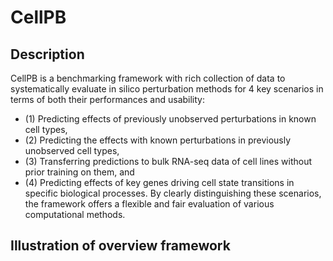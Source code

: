 # CellPB

## Description
CellPB is a benchmarking framework with rich collection of data to systematically evaluate in silico perturbation methods for 4 key scenarios in terms of both their performances and usability: 
- (1) Predicting effects of previously unobserved perturbations in known cell types,
- (2) Predicting the effects with known perturbations in previously unobserved cell types,
- (3) Transferring predictions to bulk RNA-seq data of cell lines without prior training on them, and
- (4) Predicting effects of key genes driving cell state transitions in specific biological processes.
By clearly distinguishing these scenarios, the framework offers a flexible and fair evaluation of various computational methods.

## Illustration of overview framework
